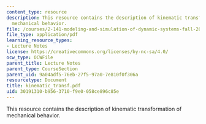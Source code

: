 ```yaml
---
content_type: resource
description: This resource contains the description of kinematic transformation of
  mechanical behavior.
file: /courses/2-141-modeling-and-simulation-of-dynamic-systems-fall-2006/30191310b9563710f9e0058ce896c85e_kinematic_transf.pdf
file_type: application/pdf
learning_resource_types:
- Lecture Notes
license: https://creativecommons.org/licenses/by-nc-sa/4.0/
ocw_type: OCWFile
parent_title: Lecture Notes
parent_type: CourseSection
parent_uid: 9a04adf5-76eb-27f5-97a0-7e810f0f306a
resourcetype: Document
title: kinematic_transf.pdf
uid: 30191310-b956-3710-f9e0-058ce896c85e
---
```

This resource contains the description of kinematic transformation of mechanical behavior.